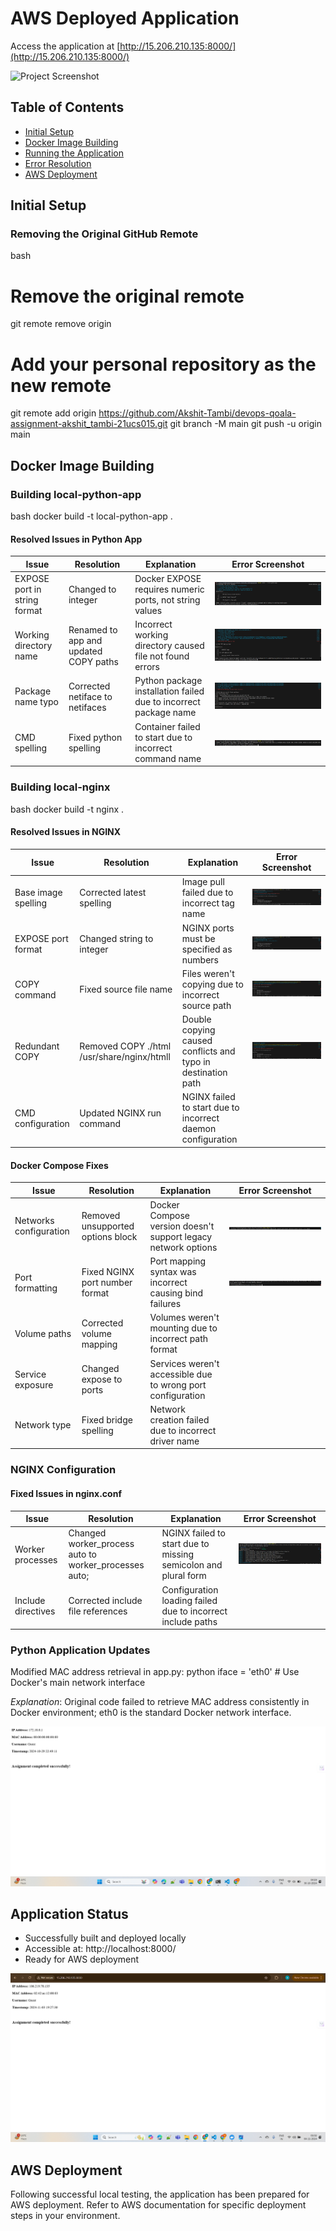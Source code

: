 # AWS Deployed Application
Access the application at [http://15.206.210.135:8000/](http://15.206.210.135:8000/)

![Project Screenshot](path/to/your/image.png)

## Table of Contents
- [Initial Setup](#initial-setup)
- [Docker Image Building](#docker-image-building)
- [Running the Application](#running-the-application)
- [Error Resolution](#error-resolution)
- [AWS Deployment](#aws-deployment)

## Initial Setup

### Removing the Original GitHub Remote
bash
# Remove the original remote
git remote remove origin

# Add your personal repository as the new remote
git remote add origin https://github.com/Akshit-Tambi/devops-qoala-assignment-akshit_tambi-21ucs015.git
git branch -M main
git push -u origin main


## Docker Image Building
### Building local-python-app
bash
docker build -t local-python-app .


#### Resolved Issues in Python App
| Issue | Resolution | Explanation | Error Screenshot |
|-------|------------|-------------|------------------|
| EXPOSE port in string format | Changed to integer | Docker EXPOSE requires numeric ports, not string values | ![Python Dockerfile EXPOSE Error](./images/python-expose-error.png) |
| Working directory name | Renamed to app and updated COPY paths | Incorrect working directory caused file not found errors | ![Python Dockerfile Workdir Error](./images/python-workdir-error.png) |
| Package name typo | Corrected netiface to netifaces | Python package installation failed due to incorrect package name | ![Python Requirements Error](./images/python-requirements-error.png) |
| CMD spelling | Fixed python spelling | Container failed to start due to incorrect command name | ![Python CMD Error](./images/python-cmd-error.png) |

### Building local-nginx
bash
docker build -t nginx .


#### Resolved Issues in NGINX
| Issue | Resolution | Explanation | Error Screenshot |
|-------|------------|-------------|------------------|
| Base image spelling | Corrected latest spelling | Image pull failed due to incorrect tag name | ![NGINX Base Image Error](./images/nginx-base-error.png) |
| EXPOSE port format | Changed string to integer | NGINX ports must be specified as numbers | ![NGINX EXPOSE Error](./images/nginx-expose-error.png) |
| COPY command | Fixed source file name | Files weren't copying due to incorrect source path | ![NGINX Copy Error](./images/nginx-copy-error.png) |
| Redundant COPY | Removed COPY ./html /usr/share/nginx/htmll | Double copying caused conflicts and typo in destination path | ![NGINX Redundant Copy](./images/nginx-redundant-copy.png) |
| CMD configuration | Updated NGINX run command | NGINX failed to start due to incorrect daemon configuration |

#### Docker Compose Fixes
| Issue | Resolution | Explanation | Error Screenshot |
|-------|------------|-------------|------------------|
| Networks configuration | Removed unsupported options block | Docker Compose version doesn't support legacy network options | ![Docker Compose Network Error](./images/compose-network-error.png) |
| Port formatting | Fixed NGINX port number format | Port mapping syntax was incorrect causing bind failures | ![Docker Compose Port Error](./images/compose-port-error.png) |
| Volume paths | Corrected volume mapping | Volumes weren't mounting due to incorrect path format |
| Service exposure | Changed expose to ports | Services weren't accessible due to wrong port configuration |
| Network type | Fixed bridge spelling | Network creation failed due to incorrect driver name |

### NGINX Configuration
#### Fixed Issues in nginx.conf
| Issue | Resolution | Explanation | Error Screenshot |
|-------|------------|-------------|------------------|
| Worker processes | Changed worker_process auto to worker_processes auto; | NGINX failed to start due to missing semicolon and plural form | ![NGINX Worker Process Error](./images/nginx-worker-error.png) |
| Include directives | Corrected include file references | Configuration loading failed due to incorrect include paths |

### Python Application Updates
Modified MAC address retrieval in app.py:
python
iface = 'eth0'  # Use Docker's main network interface

*Explanation*: Original code failed to retrieve MAC address consistently in Docker environment; eth0 is the standard Docker network interface.

![Python MAC Address Update](./images/python-mac-update.png)

## Application Status
- Successfully built and deployed locally
- Accessible at: http://localhost:8000/
- Ready for AWS deployment

![Successful Deployment](./images/successful-deployment.png)

## AWS Deployment
Following successful local testing, the application has been prepared for AWS deployment. Refer to AWS documentation for specific deployment steps in your environment.
